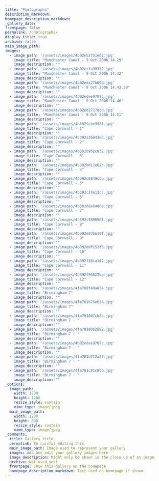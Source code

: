 ```yaml
---
title: "Photographs"
description_markdown: 
homepage_description_markdown: 
_gallery_date:
frontpage: false
permalink: /photographs/
display_title: true
archive: false
main_image_path: 
images:
  - image_path: '/assets/images/4b02eb2751e62.jpg'
    image_title: "Manchester Canal - 9 Oct 2006 14.25"
    image_description: "" 
  - image_path: '/assets/images/4b02ecfa90332.jpg'
    image_title: "Manchester Canal - 9 Oct 2006 14.32"
    image_description: "" 
  - image_path: '/assets/images/4b02eda27b698.jpg'
    image_title: "Manchester Canal - 9 Oct 2006 14.43.30"
    image_description: "" 
  - image_path: '/assets/images/4b02edee9707c.jpg'
    image_title: "Manchester Canal - 9 Oct 2006 14.46"
    image_description: ""
  - image_path: '/assets/images/4b02ee2717ecd.jpg'
    image_title: "Manchester Canal - 9 Oct 2006 14.51"
    image_description: "" 
  - image_path: '/assets/images/4b3929cbe9981.jpg'
    image_title: "Cape Cornwall - 1"
    image_description: "" 
  - image_path: '/assets/images/4b392a36843ec.jpg'
    image_title: "Cape Cornwall - 2"
    image_description: "" 
  - image_path: '/assets/images/4b392b9b2c032.jpg'
    image_title: "Cape Cornwall - 3"
    image_description: "" 
  - image_path: '/assets/images/4b392bd11e62c.jpg'
    image_title: "Cape Cornwall - 4"
    image_description: ""
  - image_path: '/assets/images/4b392c0849cbb.jpg'
    image_title: "Cape Cornwall - 5"
    image_description: "" 
  - image_path: '/assets/images/4b392c24e13c7.jpg'
    image_title: "Cape Cornwall - 6"
    image_description: ""
  - image_path: '/assets/images/4b392d8a6406e.jpg'
    image_title: "Cape Cornwall - 7"
    image_description: "" 
  - image_path: '/assets/images/4b392c580650f.jpg'
    image_title: "Cape Cornwall - 8"
    image_description: ""
  - image_path: '/assets/images/4b392e8db619f.jpg'
    image_title: "Cape Cornwall - 9"
    image_description: "" 
  - image_path: '/assets/images/4b392edf153f3.jpg'
    image_title: "Cape Cornwall - 10"
    image_description: ""
  - image_path: '/assets/images/4b392f36ca142.jpg'
    image_title: "Cape Cornwall - 11"
    image_description: "" 
  - image_path: '/assets/images/4b392f56822ba.jpg'
    image_title: "Cape Cornwall - 12"
    image_description: ""
  - image_path: '/assets/images/4fa780f40a634.jpg'
    image_title: "Birmingham 7"
    image_description: "" 
  - image_path: '/assets/images/4fa781676e634.jpg'
    image_title: "Birmingham 7"
    image_description: "" 
  - image_path: '/assets/images/4fa781807cb8c.jpg'
    image_title: "Birmingham 7 - "
    image_description: "" 
  - image_path: '/assets/images/4fa78190b2d92.jpg'
    image_title: "Birmingham 7 - "
    image_description: ""
  - image_path: '/assets/images/4b02edee9707c.jpg'
    image_title: "Birmingham 7 - "
    image_description: ""
  - image_path: '/assets/images/4fa781b712a27.jpg'
    image_title: "Birmingham 7 - "
    image_description: "" 
  - image_path: '/assets/images/4fa781c81c0bb.jpg'
    image_title: "Birmingham 7 - "
    image_description: ""
_options:
  image_path:
    width: 1200
    height: 1200
    resize_style: contain
    mime_type: image/jpeg
  main_image_path:
    width: 1200
    height: 800
    resize_style: contain
    mime_type: image/jpeg
_comments:
  title: Gallery title
  permalink: Be careful editing this
  main_image_path: Image used to represent your gallery
  images: Add and edit your gallery images here
  image_description: Might only be shown in the close up of an image
  archive: Not used yet!
  frontpage: Show this gallery on the homepage
  homepage_description_markdown: Text used on homepage if shown
---
```

